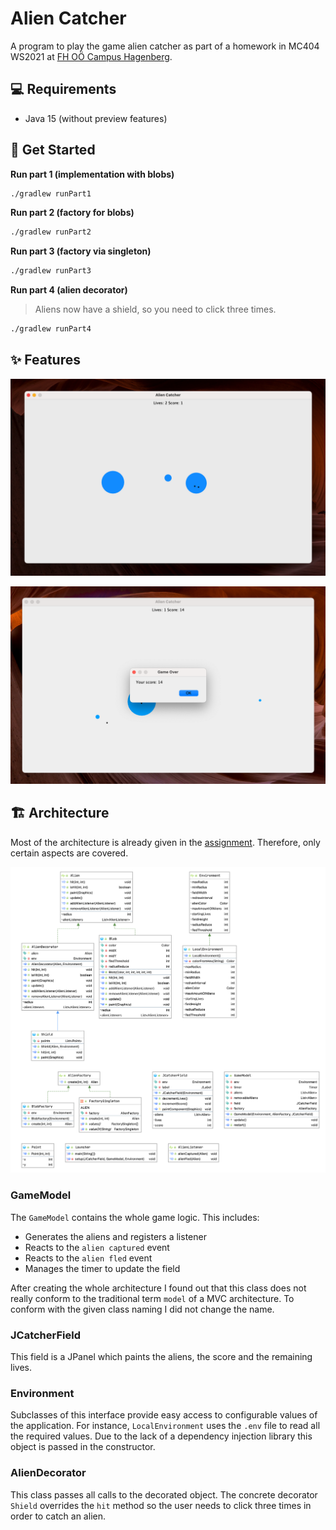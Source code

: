 # Alien Catcher

A program to play the game alien catcher as part of a homework in MC404 WS2021 at [FH OÖ Campus Hagenberg](https://www.fh-ooe.at/en/hagenberg-campus).

## 💻 Requirements
* Java 15 (without preview features)

## 🚀 Get Started
**Run part 1 (implementation with blobs)**
```bash
./gradlew runPart1
```

**Run part 2 (factory for blobs)**
```bash
./gradlew runPart2
```

**Run part 3 (factory via singleton)**
```bash
./gradlew runPart3
```

**Run part 4 (alien decorator)**
> Aliens now have a shield, so you need to click three times.
```bash
./gradlew runPart4
```

## ✨ Features

![](.github/game.png)

![](.github/score.png)

## 🏗 Architecture
Most of the architecture is already given in the [assignment](https://ssw.jku.at/Teaching/Lectures/SW2/2018/Uebungen/UE10/Uebung10.pdf). Therefore, only certain aspects are covered. 

![](.github/architecture.png)

### GameModel
The `GameModel` contains the whole game logic. This includes:

* Generates the aliens and registers a listener
* Reacts to the `alien captured` event
* Reacts to the `alien fled` event
* Manages the timer to update the field

After creating the whole architecture I found out that this class does not really conform to the traditional term `model` of a MVC architecture. To conform with the given class naming I did not change the name.

### JCatcherField
This field is a JPanel which paints the aliens, the score and the remaining lives.

### Environment
Subclasses of this interface provide easy access to configurable values of the application. For instance, `LocalEnvironment` uses the `.env` file to read all the required values. Due to the lack of a dependency injection library this object is passed in the constructor.

### AlienDecorator
This class passes all calls to the decorated object. The concrete decorator `Shield` overrides the `hit` method so the user needs to click three times in order to catch an alien.